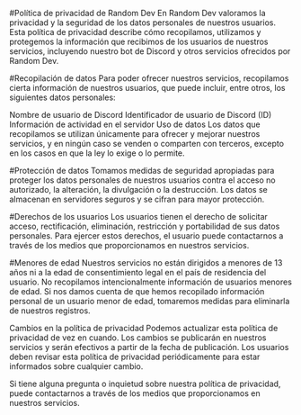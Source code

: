 #Política de privacidad de Random Dev
En Random Dev valoramos la privacidad y la seguridad de los datos personales de nuestros usuarios. Esta política de privacidad describe cómo recopilamos, utilizamos y protegemos la información que recibimos de los usuarios de nuestros servicios, incluyendo nuestro bot de Discord y otros servicios ofrecidos por Random Dev.

#Recopilación de datos
Para poder ofrecer nuestros servicios, recopilamos cierta información de nuestros usuarios, que puede incluir, entre otros, los siguientes datos personales:

Nombre de usuario de Discord
Identificador de usuario de Discord (ID)
Información de actividad en el servidor
Uso de datos
Los datos que recopilamos se utilizan únicamente para ofrecer y mejorar nuestros servicios, y en ningún caso se venden o comparten con terceros, excepto en los casos en que la ley lo exige o lo permite.

#Protección de datos
Tomamos medidas de seguridad apropiadas para proteger los datos personales de nuestros usuarios contra el acceso no autorizado, la alteración, la divulgación o la destrucción. Los datos se almacenan en servidores seguros y se cifran para mayor protección.

#Derechos de los usuarios
Los usuarios tienen el derecho de solicitar acceso, rectificación, eliminación, restricción y portabilidad de sus datos personales. Para ejercer estos derechos, el usuario puede contactarnos a través de los medios que proporcionamos en nuestros servicios.

#Menores de edad
Nuestros servicios no están dirigidos a menores de 13 años ni a la edad de consentimiento legal en el país de residencia del usuario. No recopilamos intencionalmente información de usuarios menores de edad. Si nos damos cuenta de que hemos recopilado información personal de un usuario menor de edad, tomaremos medidas para eliminarla de nuestros registros.

Cambios en la política de privacidad
Podemos actualizar esta política de privacidad de vez en cuando. Los cambios se publicarán en nuestros servicios y serán efectivos a partir de la fecha de publicación. Los usuarios deben revisar esta política de privacidad periódicamente para estar informados sobre cualquier cambio.

Si tiene alguna pregunta o inquietud sobre nuestra política de privacidad, puede contactarnos a través de los medios que proporcionamos en nuestros servicios.
